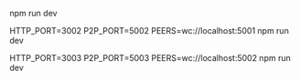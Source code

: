 npm run dev

HTTP_PORT=3002 P2P_PORT=5002 PEERS=wc://localhost:5001 npm run dev

HTTP_PORT=3003 P2P_PORT=5003 PEERS=wc://localhost:5002 npm run dev
